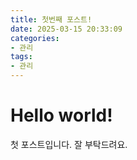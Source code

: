 ```yaml
---
title: 첫번째 포스트!
date: 2025-03-15 20:33:09
categories:
- 관리
tags:
- 관리
---
```


# Hello world!

첫 포스트입니다. 잘 부탁드려요.
